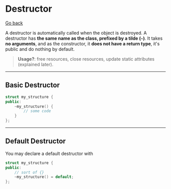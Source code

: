 # Destructor

[Go back](../index.md#structures-and-classes)

A destructor is automatically called when the object is destroyed. A destructor has **the same name as the class, prefixed by a tilde (`~`)**. It takes **no arguments**, and as the constructor, it **does not have a return type**, it's public and do nothing by default.

> **Usage?**: free resources, close resources, update static attributes (explained later).

<hr class="sl">

## Basic Destructor

```cpp
struct my_structure {
public:
    ~my_structure() {
        // some code
    }
};
```

<hr class="sr">

## Default Destructor

You may declare a default destructor with

```cpp
struct my_structure {
public:
	// sort of {}
    ~my_structure() = default;
};
```